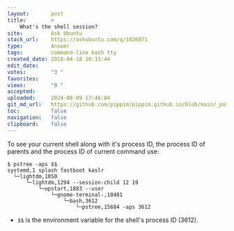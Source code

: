 ```yaml
---
layout:       post
title:        >
    What's the shell session?
site:         Ask Ubuntu
stack_url:    https://askubuntu.com/q/1026071
type:         Answer
tags:         command-line bash tty
created_date: 2018-04-18 10:13:44
edit_date:    
votes:        "3 "
favorites:    
views:        "0 "
accepted:     
uploaded:     2024-08-09 17:46:04
git_md_url:   https://github.com/pippim/pippim.github.io/blob/main/_posts/2018/2018-04-18-What_s-the-shell-session_.md
toc:          false
navigation:   false
clipboard:    false
---
```


To see your current shell along with it's process ID, the process ID of parents and the process ID of current command use:

``` 
$ pstree -aps $$
systemd,1 splash fastboot kaslr
  └─lightdm,1050
      └─lightdm,1294 --session-child 12 19
          └─upstart,1883 --user
              └─gnome-terminal-,10481
                  └─bash,3612
                      └─pstree,15684 -aps 3612
```


- `$$` is the environment variable for the shell's process ID (3612).
